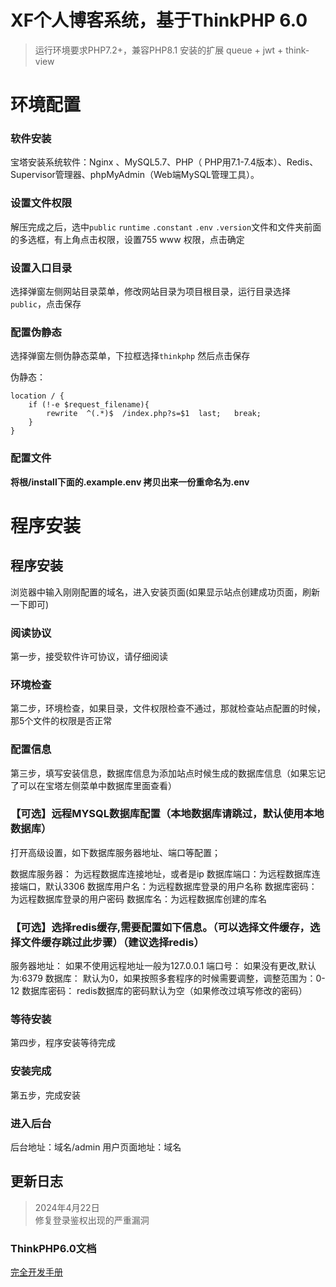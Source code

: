 XF个人博客系统，基于ThinkPHP 6.0 
===============

> 运行环境要求PHP7.2+，兼容PHP8.1
> 安装的扩展 queue + jwt + think-view


# 环境配置

### 软件安装

宝塔安装系统软件：Nginx 、MySQL5.7、PHP（ PHP用7.1-7.4版本）、Redis、Supervisor管理器、phpMyAdmin（Web端MySQL管理工具）。

### 设置文件权限

解压完成之后，选中`public` `runtime` `.constant` `.env` `.version`文件和文件夹前面的多选框，有上角点击权限，设置755 www 权限，点击确定

### 设置入口目录

选择弹窗左侧网站目录菜单，修改网站目录为项目根目录，运行目录选择`public`，点击保存

### 配置伪静态

选择弹窗左侧伪静态菜单，下拉框选择`thinkphp` 然后点击保存

伪静态：

```
location / {
	if (!-e $request_filename){
		rewrite  ^(.*)$  /index.php?s=$1  last;   break;
	}
}
```

### 配置文件

**将根/install下面的.example.env 拷贝出来一份重命名为.env**

# 程序安装

## 程序安装

浏览器中输入刚刚配置的域名，进入安装页面(如果显示站点创建成功页面，刷新一下即可)

### 阅读协议

第一步，接受软件许可协议，请仔细阅读

### 环境检查

第二步，环境检查，如果目录，文件权限检查不通过，那就检查站点配置的时候，那5个文件的权限是否正常

### 配置信息

第三步，填写安装信息，数据库信息为添加站点时候生成的数据库信息（如果忘记了可以在宝塔左侧菜单中数据库里面查看）

### 【可选】远程MYSQL数据库配置（本地数据库请跳过，默认使用本地数据库）

打开高级设置，如下数据库服务器地址、端口等配置；

数据库服务器： 为远程数据库连接地址，或者是ip
数据库端口：为远程数据库连接端口，默认3306
数据库用户名：为远程数据库登录的用户名称
数据库密码：为远程数据库登录的用户密码
数据库名：为远程数据库创建的库名

### 【可选】选择redis缓存,需要配置如下信息。（可以选择文件缓存，选择文件缓存跳过此步骤）（建议选择redis）

服务器地址： 如果不使用远程地址一般为127.0.0.1
端口号： 如果没有更改,默认为:6379
数据库： 默认为0，如果按照多套程序的时候需要调整，调整范围为：0-12
数据库密码： redis数据库的密码默认为空（如果修改过填写修改的密码）

### 等待安装

第四步，程序安装等待完成

### 安装完成

第五步，完成安装

### 进入后台

后台地址：域名/admin
用户页面地址：域名

## 更新日志
> 2024年4月22日 <br>
> 修复登录鉴权出现的严重漏洞 <br>

### ThinkPHP6.0文档

[完全开发手册](https://www.kancloud.cn/manual/thinkphp6_0/content)